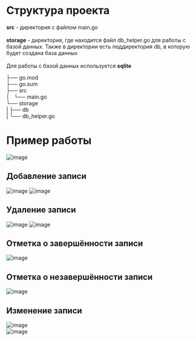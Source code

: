 # Структура проекта<br/>
__src__ - директория с файлом main.go<br/><br/>
__storage__ - директория, где находится файл db_helper.go для работы с базой данных. Также в директории есть поддиректория db, в которую будет создана база данных<br/><br/>
Для работы с базой данных используется __sqlite__<br/>

├── go.mod<br/>
├── go.sum<br/>
├── src<br/>
│   └── main.go<br/>
└── storage<br/>
|    ├── db<br/>
|    └── db_helper.go<br/>

# Пример работы<br/>
![image](https://github.com/user-attachments/assets/9b8e9806-0a6e-41c1-bec1-eb09778989d3)

## Добавление записи
![image](https://github.com/user-attachments/assets/9bbe54a4-e548-4535-b0ad-0abb67542be1)
![image](https://github.com/user-attachments/assets/e420a150-8638-4055-abd2-3a0d724db710)

## Удаление записи
![image](https://github.com/user-attachments/assets/02014af1-fa05-469d-b579-c4faf97693d5)
![image](https://github.com/user-attachments/assets/c6839ba5-42f0-4b9b-9cf7-c934c4e6a205)

## Отметка о завершённости записи
![image](https://github.com/user-attachments/assets/58de325f-afdc-4d61-8322-e9d2f38fdb7b)

## Отметка о незавершённости записи
![image](https://github.com/user-attachments/assets/f80dd398-0153-4c6e-9125-5e8429712d27)

## Изменение записи
![image](https://github.com/user-attachments/assets/5be587a4-b208-489a-9005-21d3909e07fc)<br/>
![image](https://github.com/user-attachments/assets/336c4951-0ae5-4231-888e-21c52f4a3d77)
